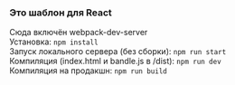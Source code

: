 ### Это шаблон для React  
   Сюда включён webpack-dev-server   
Установка: ```npm install```  
Запуск локального сервера (без сборки): ```npm run start```  
Компиляция (index.html и bandle.js в /dist): ```npm run dev```  
Компиляция на продакшн: ```npm run build```  